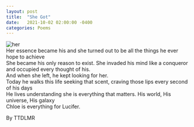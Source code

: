 ```yaml
---
layout: post
title:  "She Got"
date:   2021-10-02 02:00:00 -0400
categories: Poems
---
```

![her](https://quotefancy.com/media/wallpaper/3840x2160/1740147-George-Orwell-Quote-The-smell-of-her-hair-the-taste-of-her-mouth.jpg)<br>
Her essence became his and she turned out to be all the things he ever hope to achieve <br>
She became his only reason to exist. She invaded his mind like a conqueror and occupied every thought of his. <br>
And when she left, he kept looking for her. <br>
Today he walks this life seeking that scent, craving those lips every second of his days <br>
He lives understanding she is everything that matters. His world, His universe, His galaxy <br>
Chloe is everything for Lucifer.<br>

By TTDLMR

